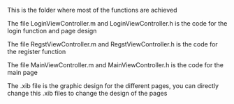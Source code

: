 This is the folder where most of the functions are achieved

The file LoginViewController.m and LoginViewController.h is the code for the login function and page design

The file RegstViewController.m and RegstViewController.h is the code for the register function

The file MainViewController.m and MainViewController.h is the code for the main page

The .xib file is the graphic design for the different pages, you can directly change this .xib files to change the design of the pages
